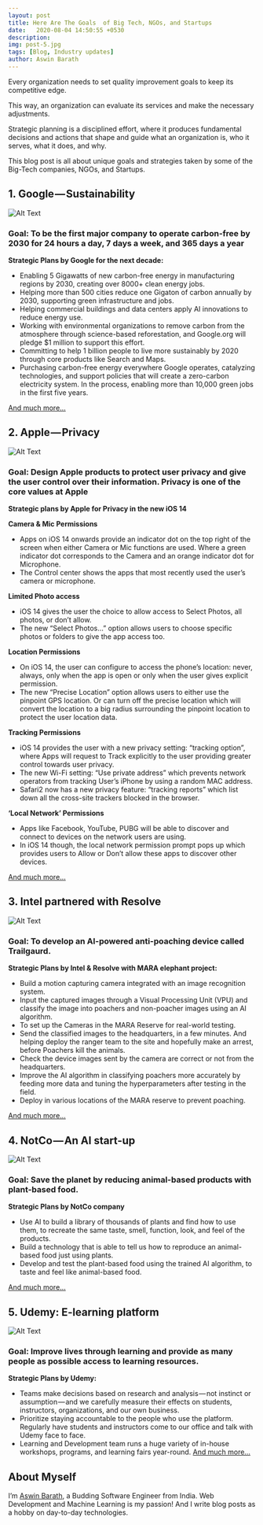 ```yaml
---
layout: post
title: Here Are The Goals  of Big Tech, NGOs, and Startups
date:   2020-08-04 14:50:55 +0530
description: 
img: post-5.jpg
tags: [Blog, Industry updates]
author: Aswin Barath
---
```

Every organization needs to set quality improvement goals to keep its competitive edge.

This way, an organization can evaluate its services and make the necessary adjustments.

Strategic planning is a disciplined effort, where it produces fundamental decisions and actions that shape and guide what an organization is, who it serves, what it does, and why.

This blog post is all about unique goals and strategies taken by some of the Big-Tech companies, NGOs, and Startups.

## 1. Google — Sustainability
![Alt Text](https://dev-to-uploads.s3.amazonaws.com/i/p3y807610rpwpsbfmu6u.jpg)

### Goal: To be the first major company to operate carbon-free by 2030 for 24 hours a day, 7 days a week, and 365 days a year

**Strategic Plans by Google for the next decade:**
* Enabling 5 Gigawatts of new carbon-free energy in manufacturing regions by 2030, creating over 8000+ clean energy jobs.
* Helping more than 500 cities reduce one Gigaton of carbon annually by 2030, supporting green infrastructure and jobs.
* Helping commercial buildings and data centers apply AI innovations to reduce energy use.
* Working with environmental organizations to remove carbon from the atmosphere through science-based reforestation, and Google.org will pledge $1 million to support this effort.
* Committing to help 1 billion people to live more sustainably by 2020 through core products like Search and Maps.
* Purchasing carbon-free energy everywhere Google operates, catalyzing technologies, and support policies that will create a zero-carbon electricity system. In the process, enabling more than 10,000 green jobs in the first five years.

[And much more…](https://sustainability.google/)

## 2. Apple — Privacy
![Alt Text](https://dev-to-uploads.s3.amazonaws.com/i/25gbx58l37cqc5cmw9yf.jpg)

### Goal: Design Apple products to protect user privacy and give the user control over their information. Privacy is one of the core values at Apple

**Strategic plans by Apple for Privacy in the new iOS 14**

**Camera & Mic Permissions**
* Apps on iOS 14 onwards provide an indicator dot on the top right of the screen when either Camera or Mic functions are used. Where a green indicator dot corresponds to the Camera and an orange indicator dot for Microphone.
* The Control center shows the apps that most recently used the user’s camera or microphone.

**Limited Photo access**
* iOS 14 gives the user the choice to allow access to Select Photos, all photos, or don’t allow.
* The new “Select Photos…” option allows users to choose specific photos or folders to give the app access too.

**Location Permissions**
* On iOS 14, the user can configure to access the phone’s location: never, always, only when the app is open or only when the user gives explicit permission.
* The new “Precise Location” option allows users to either use the pinpoint GPS location. Or can turn off the precise location which will convert the location to a big radius surrounding the pinpoint location to protect the user location data.

**Tracking Permissions**
* iOS 14 provides the user with a new privacy setting: “tracking option”, where Apps will request to Track explicitly to the user providing greater control towards user privacy.
* The new Wi-Fi setting: “Use private address” which prevents network operators from tracking User’s iPhone by using a random MAC address.
* Safari2 now has a new privacy feature: “tracking reports” which list down all the cross-site trackers blocked in the browser.

**‘Local Network’ Permissions**
* Apps like Facebook, YouTube, PUBG will be able to discover and connect to devices on the network users are using.
* In iOS 14 though, the local network permission prompt pops up which provides users to Allow or Don’t allow these apps to discover other devices.

[And much more…](https://www.apple.com/in/privacy/)

## 3. Intel partnered with Resolve
![Alt Text](https://dev-to-uploads.s3.amazonaws.com/i/zmx6fwud4cws7l2vqls8.jpg)

### Goal: To develop an AI-powered anti-poaching device called Trailgaurd.

**Strategic Plans by Intel & Resolve with MARA elephant project:**
* Build a motion capturing camera integrated with an image recognition system.
* Input the captured images through a Visual Processing Unit (VPU) and classify the image into poachers and non-poacher images using an AI algorithm.
* To set up the Cameras in the MARA Reserve for real-world testing.
* Send the classified images to the headquarters, in a few minutes. And helping deploy the ranger team to the site and hopefully make an arrest, before Poachers kill the animals.
* Check the device images sent by the camera are correct or not from the headquarters.
* Improve the AI algorithm in classifying poachers more accurately by feeding more data and tuning the hyperparameters after testing in the field.
* Deploy in various locations of the MARA reserve to prevent poaching.

[And much more…](https://www.resolve.ngo/trailguard.htm)

## 4. NotCo — An AI start-up
![Alt Text](https://dev-to-uploads.s3.amazonaws.com/i/sr3inqxde7rz8ii99ouh.png)

### Goal: Save the planet by reducing animal-based products with plant-based food.
**Strategic Plans by NotCo company**
* Use AI to build a library of thousands of plants and find how to use them, to recreate the same taste, smell, function, look, and feel of the products.
* Build a technology that is able to tell us how to reproduce an animal-based food just using plants.
* Develop and test the plant-based food using the trained AI algorithm, to taste and feel like animal-based food.

[And much more…](https://notco.com/)

## 5. Udemy: E-learning platform
![Alt Text](https://dev-to-uploads.s3.amazonaws.com/i/cba1dhckoxeawe8zvn3s.jpg)

### Goal: Improve lives through learning and provide as many people as possible access to learning resources.

**Strategic Plans by Udemy:**
* Teams make decisions based on research and analysis — not instinct or assumption — and we carefully measure their effects on students, instructors, organizations, and our own business.
* Prioritize staying accountable to the people who use the platform. Regularly have students and instructors come to our office and talk with Udemy face to face.
* Learning and Development team runs a huge variety of in-house workshops, programs, and learning fairs year-round.
[And much more…](https://about.udemy.com/ideas-and-opinions/who-we-are-at-udemy/#:~:text=With%20a%20mission%20to%20improve,individuals%20and%20as%20a%20business.)


## About Myself
I’m [Aswin Barath](https://www.linkedin.com/in/aswin-barath/), a Budding Software Engineer from India.
Web Development and Machine Learning is my passion!
And I write blog posts as a hobby on day-to-day technologies.
